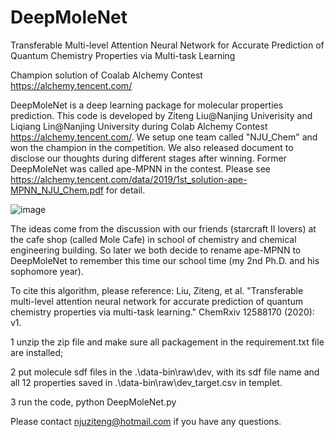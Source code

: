 # DeepMoleNet

Transferable Multi-level Attention Neural Network for Accurate Prediction of Quantum Chemistry Properties via Multi-task Learning

Champion solution of Coalab Alchemy Contest 
<br>https://alchemy.tencent.com/  
  

DeepMoleNet is a deep learning package for molecular properties prediction. This code is developed by Ziteng Liu@Nanjing Univerisity and Liqiang Lin@Nanjing University during Colab Alchemy Contest https://alchemy.tencent.com/. We setup one team called "NJU_Chem" and won the champion in the competition. We also released document to disclose our thoughts during different stages after winning. Former DeepMoleNet was called ape-MPNN in the contest. Please see https://alchemy.tencent.com/data/2019/1st_solution-ape-MPNN_NJU_Chem.pdf for detail. 

![image](https://github.com/Frank-LIU-520/DeepMoleNet/blob/main/alchemy.png)

The ideas come from the discussion with our friends (starcraft Ⅱ lovers) at the cafe shop (called Mole Cafe) in school of chemistry and chemical engineering building. So later we both decide to rename ape-MPNN to DeepMoleNet to remember this time our school time (my 2nd Ph.D. and his sophomore year).

To cite this algorithm, please reference: Liu, Ziteng, et al. "Transferable multi-level attention neural network for accurate prediction of quantum chemistry properties via multi-task learning." ChemRxiv 12588170 (2020): v1.

1 unzip the zip file and make sure all packagement in the requirement.txt file are installed;

2 put molecule sdf files in the .\data-bin\raw\dev, with its sdf file name and all 12 properties saved in .\data-bin\raw\dev_target.csv in templet.

3 run the code, python DeepMoleNet.py

Please contact njuziteng@hotmail.com if you have any questions.
